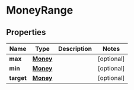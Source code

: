 

# MoneyRange


## Properties

| Name | Type | Description | Notes |
|------------ | ------------- | ------------- | -------------|
|**max** | [**Money**](Money.md) |  |  [optional] |
|**min** | [**Money**](Money.md) |  |  [optional] |
|**target** | [**Money**](Money.md) |  |  [optional] |



